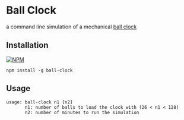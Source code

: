 # Ball Clock

a command line simulation of a mechanical [ball clock](https://en.wikipedia.org/wiki/Rolling_ball_clock)

## Installation

[![NPM](https://nodei.co/npm/ball-clock.png)](https://npmjs.org/package/ball-clock)

```npm install -g ball-clock```

## Usage

```
usage: ball-clock n1 [n2]
       n1: number of balls to load the clock with (26 < n1 < 128)
       n2: number of minutes to run the simulation

```
